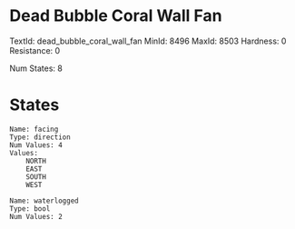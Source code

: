 # Dead Bubble Coral Wall Fan
TextId: dead_bubble_coral_wall_fan
MinId: 8496
MaxId: 8503
Hardness: 0
Resistance: 0

Num States: 8
# States
```
Name: facing
Type: direction
Num Values: 4
Values:
    NORTH
    EAST
    SOUTH
    WEST

Name: waterlogged
Type: bool
Num Values: 2
```